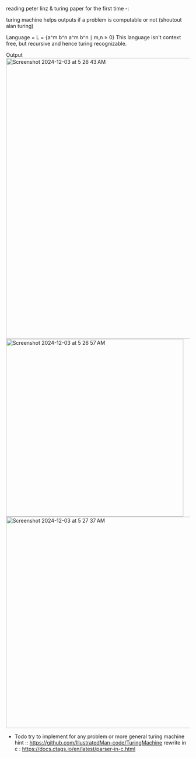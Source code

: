reading peter linz & turing paper for the first time -:

turing machine helps outputs if a problem is computable or not (shoutout alan turing)

Language = L = {a^m b^n a^m b^n ∣ m,n ≥ 0}
This language isn't context free, but recursive and hence turing recognizable.


Output
<img width="768" alt="Screenshot 2024-12-03 at 5 26 43 AM" src="https://github.com/user-attachments/assets/d004a035-1034-4c21-88d1-b53113481050">
<img width="486" alt="Screenshot 2024-12-03 at 5 26 57 AM" src="https://github.com/user-attachments/assets/6f48695e-8a74-454b-979f-b920dd7005c4">
<img width="578" alt="Screenshot 2024-12-03 at 5 27 37 AM" src="https://github.com/user-attachments/assets/b0eb40a9-c072-40f9-af39-ad5b46a85a10">


- Todo
try to implement for any problem or more general turing machine
hint :: https://github.com/IllustratedMan-code/TuringMachine
rewrite in c : https://docs.ctags.io/en/latest/parser-in-c.html
